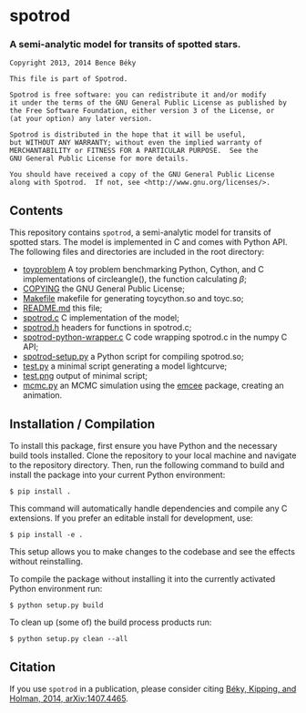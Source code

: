 # spotrod
### A semi-analytic model for transits of spotted stars.

```
Copyright 2013, 2014 Bence Béky

This file is part of Spotrod.

Spotrod is free software: you can redistribute it and/or modify
it under the terms of the GNU General Public License as published by
the Free Software Foundation, either version 3 of the License, or
(at your option) any later version.

Spotrod is distributed in the hope that it will be useful,
but WITHOUT ANY WARRANTY; without even the implied warranty of
MERCHANTABILITY or FITNESS FOR A PARTICULAR PURPOSE.  See the
GNU General Public License for more details.

You should have received a copy of the GNU General Public License
along with Spotrod.  If not, see <http://www.gnu.org/licenses/>.
```

## Contents

This repository contains `spotrod`, a semi-analytic model for transits of spotted stars. The model is implemented in C and comes with Python API. The following files and directories are included in the root directory:

- [toyproblem](toyproblem) A toy problem benchmarking Python, Cython, and C implementations of circleangle(), the function calculating $\beta$;
- [COPYING](COPYING) the GNU General Public License;
- [Makefile](Makefile) makefile for generating toycython.so and toyc.so;
- [README.md](README.md) this file;
- [spotrod.c](spotrod.c) C implementation of the model;
- [spotrod.h](spotrod.h) headers for functions in spotrod.c;
- [spotrod-python-wrapper.c](spotrod-python-wrapper.c) C code wrapping spotrod.c in the numpy C API;
- [spotrod-setup.py](spotrod-setup.py) a Python script for compiling spotrod.so;
- [test.py](test.py) a minimal script generating a model lightcurve;
- [test.png](test.png) output of minimal script;
- [mcmc.py](mcmc.py) an MCMC simulation using the [emcee](http://dan.iel.fm/emcee/) package, creating an animation.

## Installation / Compilation
To install this package, first ensure you have Python and the necessary build tools installed. Clone the repository to your local machine and navigate to the repository directory. Then, 
run the following command to build and install the package into your current Python environment:  

```
$ pip install .
```

This command will automatically handle dependencies and compile any C extensions. If you prefer an editable install for development, use: 
  
```
$ pip install -e .
```

This setup allows you to make changes to the codebase and see the effects without reinstalling.

To compile the package without installing it into the currently activated Python environment run:
```
$ python setup.py build
```

To clean up (some of) the build process products run:
```
$ python setup.py clean --all
```

## Citation

If you use `spotrod` in a publication, please consider citing [Béky, Kipping, and Holman, 2014, arXiv:1407.4465](http://adsabs.harvard.edu/abs/2014arXiv1407.4465B).
